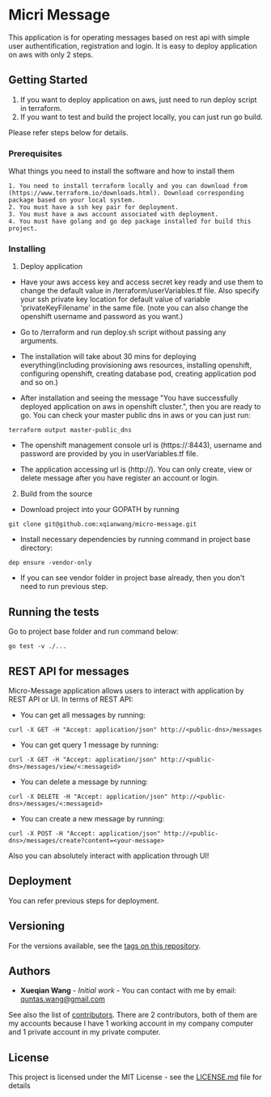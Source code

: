 # Micri Message

This application is for operating messages based on rest api with simple user authentification, registration and login. It is easy to deploy application on aws with only 2 steps.

## Getting Started

1. If you want to deploy application on aws, just need to run deploy script in terraform. 
2. If you want to test and build the project locally, you can just run go build.

Please refer steps below for details.

### Prerequisites

What things you need to install the software and how to install them

```
1. You need to install terraform locally and you can download from (https://www.terraform.io/downloads.html). Download corresponding package based on your local system.
2. You must have a ssh key pair for deployment. 
3. You must have a aws account associated with deployment. 
4. You must have golang and go dep package installed for build this project.
```

### Installing

1. Deploy application
* Have your aws access key and access secret key ready and use them to change the default value in <project-base>/terraform/userVariables.tf file. Also specify your ssh private key location for default value of variable 'privateKeyFilename' in the same file. (note you can also change the openshift username and password as you want.)

* Go to <project-base>/terraform and run deploy.sh script without passing any arguments. 

* The installation will take about 30 mins for deploying everything(including provisioning aws resources, installing openshift, configuring openshift, creating database pod, creating application pod and so on.)

* After installation and seeing the message "You have successfully deployed application on aws in openshift cluster.", then you are ready to go. You can check your master public dns in aws or you can just run: 
```
terraform output master-public_dns
```
* The openshift management console url is (https://<your master public dns>:8443), username and password are provided by you in userVariables.tf file.

* The application accessing url is (http://<your master public dns>). You can only create, view or delete message after you have register an account or login.

2. Build from the source
* Download project into your GOPATH by running
```
git clone git@github.com:xqianwang/micro-message.git
```
* Install necessary dependencies by running command in project base directory:
```
dep ensure -vendor-only
``` 
* If you can see vendor folder in project base already, then you don't need to run previous step.

## Running the tests

Go to project base folder and run command below:
```
go test -v ./...
```
## REST API for messages
Micro-Message application allows users to interact with application by REST API or UI. 
In terms of REST API:
* You can get all messages by running:
```
curl -X GET -H "Accept: application/json" http://<public-dns>/messages
```
* You can get query 1 message by running:
```
curl -X GET -H "Accept: application/json" http://<public-dns>/messages/view/<:messageid>
```
* You can delete a message by running:
```
curl -X DELETE -H "Accept: application/json" http://<public-dns>/messages/<:messageid>
```
* You can create a new message by running: 
```
curl -X POST -H "Accept: application/json" http://<public-dns>/messages/create?content=<your-message>
```

Also you can absolutely interact with application through UI!


## Deployment

You can refer previous steps for deployment.


## Versioning

For the versions available, see the [tags on this repository](https://github.com/xqianwang/micro-message/tags). 

## Authors

* **Xueqian Wang** - *Initial work* - You can contact with me by email: quntas.wang@gmail.com

See also the list of [contributors](https://github.com/xqianwang/micro-message/graphs/contributors). There are 2 contributors, both of them are my accounts because I have 1 working account in my company computer and 1 private account in my private computer.

## License

This project is licensed under the MIT License - see the [LICENSE.md](LICENSE.md) file for details
